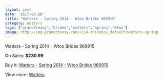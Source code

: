 ```yaml
---
layout: post
date: '2017-03-20'
title: "Watters - Spring 2014 - Wtoo Brides 969915"
category: Watters
tags: ["granddressy","brides","watters","spring","wtoo"]
image: http://img.granddressy.com/7554-thickbox_default/watters-spring-2014-wtoo-brides-969915.jpg
---
```

Watters - Spring 2014 - Wtoo Brides 969915

On Sales: **$230.99**
<a href="https://www.granddressy.com/en/watters/6801-watters-spring-2014-wtoo-brides-969915.html"><amp-img layout="responsive" width="600" height="600" src="//img.granddressy.com/7554-thickbox_default/watters-spring-2014-wtoo-brides-969915.jpg" alt="Watters - Spring 2014 - Wtoo Brides 969915 0" /></a>

Buy it: [Watters - Spring 2014 - Wtoo Brides 969915](https://www.granddressy.com/en/watters/6801-watters-spring-2014-wtoo-brides-969915.html "Watters - Spring 2014 - Wtoo Brides 969915")

View more: [Watters](https://www.granddressy.com/en/33-watters "Watters")
